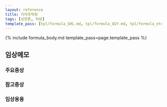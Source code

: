 ```yaml
---
layout: reference
title: 치자후박탕
tags: [상한론, 처방]
template_pass: [tpl/formula_SHL.md, tpl/formula_GGY.md, tpl/formula_etc.md]
---
```



{% include formula_body.md template_pass=page.template_pass %}

## 임상메모


### 주요증상


### 참고증상

### 임상응용
